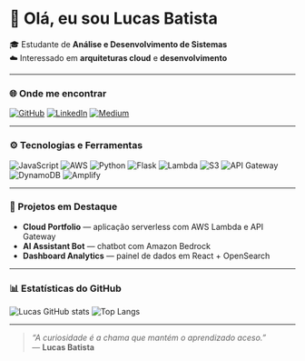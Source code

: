 # 👋 Olá, eu sou **Lucas Batista**

🎓 Estudante de **Análise e Desenvolvimento de Sistemas**  
☁️ Interessado em **arquiteturas cloud** e **desenvolvimento**  

---

### 🌐 Onde me encontrar
[![GitHub](https://img.shields.io/badge/GitHub-000?style=flat&logo=github&logoColor=white)](https://github.com/SEU_USUARIO)
[![LinkedIn](https://img.shields.io/badge/LinkedIn-0A66C2?style=flat&logo=linkedin&logoColor=white)](https://linkedin.com/in/SEU_PERFIL)
[![Medium](https://img.shields.io/badge/Medium-000?style=flat&logo=medium&logoColor=white)](https://medium.com/@SEU_USUARIO)

---

### ⚙️ Tecnologias e Ferramentas
![JavaScript](https://img.shields.io/badge/JavaScript-F7DF1E?style=flat&logo=javascript&logoColor=black)
![AWS](https://img.shields.io/badge/AWS-%23FF9900.svg?style=flat&logo=amazon-aws&logoColor=white)
![Python](https://img.shields.io/badge/Python-3776AB?style=flat&logo=python&logoColor=white)
![Flask](https://img.shields.io/badge/Flask-000000?style=flat&logo=flask&logoColor=white)
![Lambda](https://img.shields.io/badge/AWS%20Lambda-FF9900?style=flat&logo=awslambda&logoColor=white)
![S3](https://img.shields.io/badge/Amazon%20S3-569A31?style=flat&logo=amazons3&logoColor=white)
![API Gateway](https://img.shields.io/badge/AWS%20API%20Gateway-FF4F8B?style=flat&logo=amazonaws&logoColor=white)
![DynamoDB](https://img.shields.io/badge/Amazon%20DynamoDB-4053D6?style=flat&logo=amazondynamodb&logoColor=white)
![Amplify](https://img.shields.io/badge/AWS%20Amplify-F90?style=flat&logo=awsamplify&logoColor=white)

---

### 🚀 Projetos em Destaque
- **Cloud Portfolio** — aplicação serverless com AWS Lambda e API Gateway  
- **AI Assistant Bot** — chatbot com Amazon Bedrock  
- **Dashboard Analytics** — painel de dados em React + OpenSearch  

---

### 📊 Estatísticas do GitHub
![Lucas GitHub stats](https://github-readme-stats.vercel.app/api?username=SEU_USUARIO&show_icons=true&theme=tokyonight)
![Top Langs](https://github-readme-stats.vercel.app/api/top-langs/?username=SEU_USUARIO&layout=compact&theme=tokyonight)

---

> _“A curiosidade é a chama que mantém o aprendizado aceso.”_  
> — **Lucas Batista**
